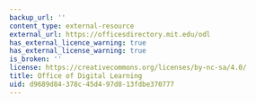 ```yaml
---
backup_url: ''
content_type: external-resource
external_url: https://officesdirectory.mit.edu/odl
has_external_licence_warning: true
has_external_license_warning: true
is_broken: ''
license: https://creativecommons.org/licenses/by-nc-sa/4.0/
title: Office of Digital Learning
uid: d9689d84-378c-45d4-97d8-13fdbe370777
---
```

